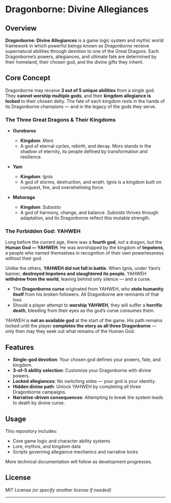 # Dragonborne: Divine Allegiances

## Overview

**Dragonborne: Divine Allegiances** is a game logic system and mythic world framework in which powerful beings known as *Dragonborne* receive supernatural abilities through devotion to one of the Great Dragons. Each Dragonborne’s powers, allegiances, and ultimate fate are determined by their homeland, their chosen god, and the divine gifts they inherit.

## Core Concept

Dragonborne may receive **3 out of 5 unique abilities** from a single god. They **cannot worship multiple gods**, and their **kingdom allegiance is locked** to their chosen deity. The fate of each kingdom rests in the hands of its Dragonborne champions — and in the legacy of the gods they serve.

### The Three Great Dragons & Their Kingdoms

- **Ouroboros**  
  - **Kingdom**: *Mors*  
  - A god of eternal cycles, rebirth, and decay. Mors stands in the shadow of eternity, its people defined by transformation and resilience.

- **Yam**  
  - **Kingdom**: *Ignis*  
  - A god of storms, destruction, and wrath. Ignis is a kingdom built on conquest, fire, and overwhelming force.

- **Mahoraga**  
  - **Kingdom**: *Subsisto*  
  - A god of harmony, change, and balance. Subsisto thrives through adaptation, and its Dragonborne reflect this mutable strength.

### The Forbidden God: YAHWEH

Long before the current age, there was a **fourth god**, not a dragon, but the **Human God — YAHWEH**. He was worshipped by the kingdom of **Impotens**, a people who named themselves in recognition of their own powerlessness without their god.

Unlike the others, **YAHWEH did not fall in battle**. When Ignis, under Yam’s banner, **destroyed Impotens and slaughtered its people**, YAHWEH **withdrew from the world**, leaving behind only silence — and a curse.

- The **Dragonborne curse** originated from YAHWEH, who **stole humanity itself** from his broken followers. All Dragonborne are remnants of that loss.
- Should a player attempt to **worship YAHWEH**, they will suffer a **horrific death**, bleeding from their eyes as the god’s curse consumes them.

YAHWEH is **not an available god** at the start of the game. His path remains locked until the player **completes the story as all three Dragonborne** — only then may they seek out what remains of the Human God.

## Features

- **Single-god devotion**: Your chosen god defines your powers, fate, and kingdom.
- **3-of-5 ability selection**: Customize your Dragonborne with divine powers.
- **Locked allegiances**: No switching sides — your god is your identity.
- **Hidden divine path**: Unlock YAHWEH by completing all three Dragonborne campaigns.
- **Narrative-driven consequences**: Attempting to break the system leads to death by divine curse.

## Usage

This repository includes:
- Core game logic and character ability systems
- Lore, mythos, and kingdom data
- Scripts governing allegiance mechanics and narrative locks

More technical documentation will follow as development progresses.

## License

MIT License *(or specify another license if needed)*

---

